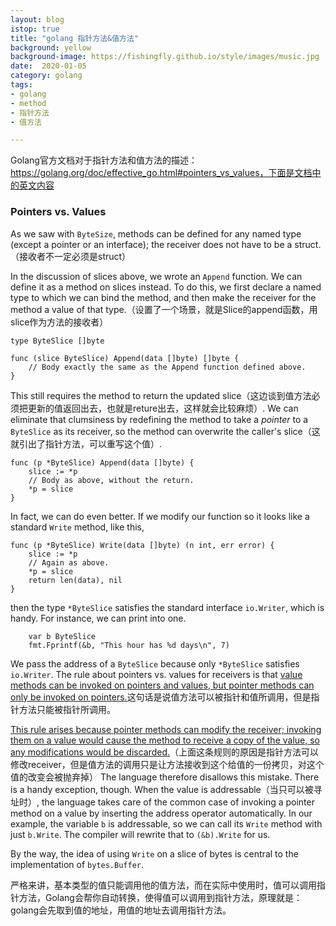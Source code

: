 ```yaml
---
layout: blog
istop: true
title: "golang 指针方法&值方法"
background: yellow
background-image: https://fishingfly.github.io/style/images/music.jpg
date:  2020-01-05
category: golang
tags:
- golang
- method
- 指针方法
- 值方法

---
```


Golang官方文档对于指针方法和值方法的描述：https://golang.org/doc/effective_go.html#pointers_vs_values，下面是文档中的英文内容

### Pointers vs. Values

As we saw with `ByteSize`, methods can be defined for any named type (except a pointer or an interface); the receiver does not have to be a struct.（接收者不一定必须是struct）

In the discussion of slices above, we wrote an `Append` function. We can define it as a method on slices instead. To do this, we first declare a named type to which we can bind the method, and then make the receiver for the method a value of that type.（设置了一个场景，就是Slice的append函数，用slice作为方法的接收者）

```
type ByteSlice []byte

func (slice ByteSlice) Append(data []byte) []byte {
    // Body exactly the same as the Append function defined above.
}
```

This still requires the method to return the updated slice（这边谈到值方法必须把更新的值返回出去，也就是reture出去，这样就会比较麻烦）. We can eliminate that clumsiness by redefining the method to take a *pointer* to a `ByteSlice` as its receiver, so the method can overwrite the caller's slice（这就引出了指针方法，可以重写这个值）.

```
func (p *ByteSlice) Append(data []byte) {
    slice := *p
    // Body as above, without the return.
    *p = slice
}
```

In fact, we can do even better. If we modify our function so it looks like a standard `Write` method, like this,

```
func (p *ByteSlice) Write(data []byte) (n int, err error) {
    slice := *p
    // Again as above.
    *p = slice
    return len(data), nil
}
```

then the type `*ByteSlice` satisfies the standard interface `io.Writer`, which is handy. For instance, we can print into one.

```
    var b ByteSlice
    fmt.Fprintf(&b, "This hour has %d days\n", 7)
```

We pass the address of a `ByteSlice` because only `*ByteSlice` satisfies `io.Writer`. The rule about pointers vs. values for receivers is that <u>value methods can be invoked on pointers and values, but pointer methods can only be invoked on pointers.</u>这句话是说值方法可以被指针和值所调用，但是指针方法只能被指针所调用。

<u>This rule arises because pointer methods can modify the receiver; invoking them on a value would cause the method to receive a copy of the value, so any modifications would be discarded.</u>（上面这条规则的原因是指针方法可以修改receiver，但是值方法的调用只是让方法接收到这个给值的一份拷贝，对这个值的改变会被抛弃掉） The language therefore disallows this mistake. There is a handy exception, though. When the value is addressable（当只可以被寻址时）, the language takes care of the common case of invoking a pointer method on a value by inserting the address operator automatically. In our example, the variable `b` is addressable, so we can call its `Write` method with just `b.Write`. The compiler will rewrite that to `(&b).Write` for us.

By the way, the idea of using `Write` on a slice of bytes is central to the implementation of `bytes.Buffer`.

严格来讲，基本类型的值只能调用他的值方法，而在实际中使用时，值可以调用指针方法，Golang会帮你自动转换，使得值可以调用到指针方法，原理就是：golang会先取到值的地址，用值的地址去调用指针方法。
